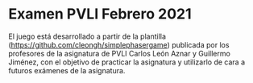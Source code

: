 # Examen PVLI Febrero 2021

El juego está desarrollado a partir de la plantilla (https://github.com/cleongh/simplephasergame) publicada por los profesores de la asignatura de PVLI Carlos León Aznar y Guillermo Jiménez, con el objetivo de practicar la asignatura y utilizarlo de cara a futuros exámenes de la asignatura.
